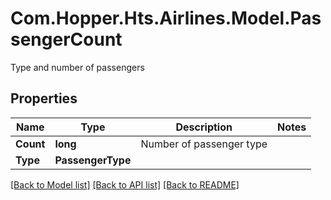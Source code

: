 # Com.Hopper.Hts.Airlines.Model.PassengerCount
Type and number of passengers

## Properties

Name | Type | Description | Notes
------------ | ------------- | ------------- | -------------
**Count** | **long** | Number of passenger type | 
**Type** | **PassengerType** |  | 

[[Back to Model list]](../README.md#documentation-for-models) [[Back to API list]](../README.md#documentation-for-api-endpoints) [[Back to README]](../README.md)

